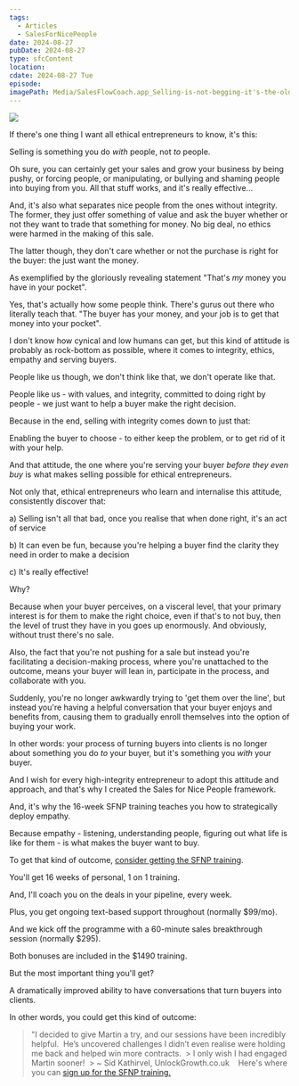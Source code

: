 ```yaml
---
tags:
  - Articles
  - SalesForNicePeople
date: 2024-08-27
pubDate: 2024-08-27
type: sfcContent
location: 
cdate: 2024-08-27 Tue
episode: 
imagePath: Media/SalesFlowCoach.app_Selling-is-not-begging-it's-the-oldest-profession-in-the-world_MartinStellar.jpeg
---
```



![](_notes/Media/SalesFlowCoach.app_Selling-is-not-begging-it's-the-oldest-profession-in-the-world_MartinStellar.jpeg)



If there's one thing I want all ethical entrepreneurs to know, it's this:

Selling is something you do *with* people, not *to* people.

Oh sure, you can certainly get your sales and grow your business by being pushy, or forcing people, or manipulating, or bullying and shaming people into buying from you. All that stuff works, and it's really effective...

And, it's also what separates nice people from the ones without integrity. The former, they just offer something of value and ask the buyer whether or not they want to trade that something for money. No big deal, no ethics were harmed in the making of this sale.

The latter though, they don't care whether or not the purchase is right for the buyer: the just want the money.

As exemplified by the gloriously revealing statement "That's *my* money you have in your pocket".

Yes, that's actually how some people think. There's gurus out there who literally teach that. "The buyer has your money, and your job is to get that money into your pocket".

I don't know how cynical and low humans can get, but this kind of attitude is probably as rock-bottom as possible, where it comes to integrity, ethics, empathy and serving buyers.

People like us though, we don't think like that, we don't operate like that.

People like us - with values, and integrity, committed to doing right by people - we just want to help a buyer make the right decision.

Because in the end, selling with integrity comes down to just that:

Enabling the buyer to choose - to either keep the problem, or to get rid of it with your help.

And that attitude, the one where you're serving your buyer *before they even buy* is what makes selling possible for ethical entrepreneurs.

Not only that, ethical entrepreneurs who learn and internalise this attitude, consistently discover that:

a) Selling isn't all that bad, once you realise that when done right, it's an act of service

b) It can even be fun, because you're helping a buyer find the clarity they need in order to make a decision

c) It's really effective!

Why?

Because when your buyer perceives, on a visceral level, that your primary interest is for them to make the right choice, even if that's to not buy, then the level of trust they have in you goes up enormously. And obviously, without trust there's no sale.

Also, the fact that you're not pushing for a sale but instead you're facilitating a decision-making process, where you're unattached to the outcome, means your buyer will lean in, participate in the process, and collaborate with you.

Suddenly, you're no longer awkwardly trying to 'get them over the line', but instead you're having a helpful conversation that your buyer enjoys and benefits from, causing them to gradually enroll themselves into the option of buying your work.

In other words: your process of turning buyers into clients is no longer about something you do *to* your buyer, but it's something you *with* your buyer.

And I wish for every high-integrity entrepreneur to adopt this attitude and approach, and that's why I created the Sales for Nice People framework.

And, it's why the 16-week SFNP training teaches you how to strategically deploy empathy.

Because empathy - listening, understanding people, figuring out what life is like for them - is what makes the buyer want to buy.

To get that kind of outcome, [consider getting the SFNP training](https://martinstellar.com/sales-for-nice-people-info/).

You'll get 16 weeks of personal, 1 on 1 training.

And, I'll coach you on the deals in your pipeline, every week.

Plus, you get ongoing text-based support throughout (normally $99/mo).

And we kick off the programme with a 60-minute sales breakthrough session (normally $295).

Both bonuses are included in the $1490 training.

But the most important thing you'll get?

A dramatically improved ability to have conversations that turn buyers into clients.

In other words, you could get this kind of outcome:

> "I decided to give Martin a try, and our sessions have been incredibly helpful. 
> He’s uncovered challenges I didn’t even realise were holding me back and helped win more contracts.
 > I only wish I had engaged Martin sooner!
 > ~ Sid Kathirvel, UnlockGrowth.co.uk
 
 Here's where you can [sign up for the SFNP training.](https://martinstellar.com/sales-for-nice-people-info/)
 